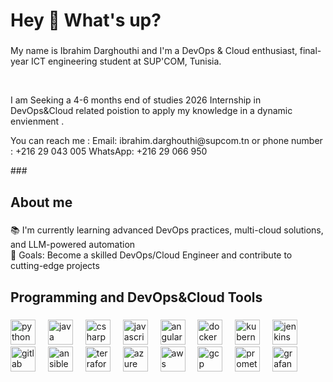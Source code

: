 <h1 align="left">Hey 👋 What's up?</h1>

###

<p align="left">My name is Ibrahim Darghouthi and I'm a DevOps & Cloud enthusiast, final-year ICT engineering student at SUP'COM, Tunisia.</p> <br> 
<p align="left">I am Seeking a 4-6 months end of studies 2026 Internship in DevOps&Cloud related poistion to apply my knowledge in a dynamic envienment .</p> 
<p align="left">You can reach me : Email: ibrahim.darghouthi@supcom.tn or phone number : +216 29 043 005  WhatsApp: +216 29 066 950</p> 
###

<h2 align="left">About me</h2>

###

<p align="left">📚 I'm currently learning advanced DevOps practices, multi-cloud solutions, and LLM-powered automation<br>🎯 Goals: Become a skilled DevOps/Cloud Engineer and contribute to cutting-edge projects<br>

###

<h2 align="left">Programming and DevOps&Cloud Tools</h2>

###

<div align="left">
  <!-- Programming -->
  <img src="https://cdn.jsdelivr.net/gh/devicons/devicon/icons/python/python-original.svg" height="40" alt="python logo"/>
  <img width="12" />
  <img src="https://cdn.jsdelivr.net/gh/devicons/devicon/icons/java/java-original.svg" height="40" alt="java logo"/>
  <img width="12" />
  <img src="https://cdn.jsdelivr.net/gh/devicons/devicon/icons/csharp/csharp-original.svg" height="40" alt="csharp logo"/>
  <img width="12" />
  <img src="https://cdn.jsdelivr.net/gh/devicons/devicon/icons/javascript/javascript-original.svg" height="40" alt="javascript logo"/>
  <img width="12" />
  <img src="https://cdn.jsdelivr.net/gh/devicons/devicon/icons/angularjs/angularjs-original.svg" height="40" alt="angular logo"/>
  <img width="12" />

  <!-- DevOps & Cloud -->
  <img src="https://cdn.jsdelivr.net/gh/devicons/devicon/icons/docker/docker-original.svg" height="40" alt="docker logo"/>
  <img width="12" />
  <img src="https://cdn.jsdelivr.net/gh/devicons/devicon/icons/kubernetes/kubernetes-plain.svg" height="40" alt="kubernetes logo"/>
  <img width="12" />
  <img src="https://cdn.jsdelivr.net/gh/devicons/devicon/icons/jenkins/jenkins-original.svg" height="40" alt="jenkins logo"/>
  <img width="12" />
  <img src="https://cdn.jsdelivr.net/gh/devicons/devicon/icons/gitlab/gitlab-original.svg" height="40" alt="gitlab logo"/>
  <img width="12" />
  <img src="https://cdn.jsdelivr.net/gh/devicons/devicon/icons/ansible/ansible-original.svg" height="40" alt="ansible logo"/>
  <img width="12" />
  <img src="https://cdn.jsdelivr.net/gh/devicons/devicon/icons/terraform/terraform-original.svg" height="40" alt="terraform logo"/>
  <img width="12" />
  <img src="https://cdn.jsdelivr.net/gh/devicons/devicon/icons/azure/azure-original.svg" height="40" alt="azure logo"/>
  <img width="12" />
  <img src="https://cdn.jsdelivr.net/gh/simple-icons/simple-icons/icons/amazonaws.svg" height="40" alt="aws logo" />

  <img width="12" />
  <img src="https://cdn.jsdelivr.net/gh/devicons/devicon/icons/googlecloud/googlecloud-original.svg" height="40" alt="gcp logo"/>
  <img width="12" />

  <!-- Monitoring -->
  <img src="https://cdn.jsdelivr.net/gh/devicons/devicon/icons/prometheus/prometheus-original.svg" height="40" alt="prometheus logo"/>
  <img width="12" />
  <img src="https://cdn.jsdelivr.net/gh/devicons/devicon/icons/grafana/grafana-original.svg" height="40" alt="grafana logo"/>
</div>
